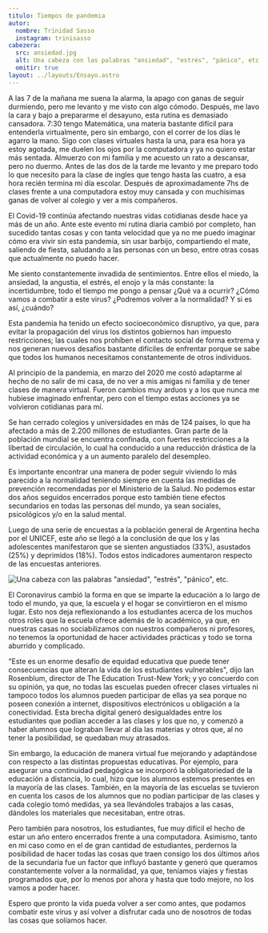 ```yaml
---
titulo: Tiempos de pandemia
autor:
  nombre: Trinidad Sasso
  instagram: trinisasso
cabezera:
  src: ansiedad.jpg
  alt: Una cabeza con las palabras "ansiedad", "estrés", "pánico", etc.
  omitir: true
layout: ../layouts/Ensayo.astro
---
```


A las 7 de la mañana me suena la alarma, la apago con ganas de seguir durmiendo, pero me levanto y me visto con algo cómodo. Después, me lavo la cara y bajo a prepararme el desayuno, esta rutina es demasiado cansadora. 7:30 tengo Matemática, una materia bastante difícil para entenderla virtualmente, pero sin embargo, con el correr de los días le agarro la mano. Sigo con clases virtuales hasta la una, para esa hora ya estoy agotada, me duelen los ojos por la computadora y ya no quiero estar más sentada. Almuerzo con mi familia y me acuesto un rato a descansar, pero no duermo. Antes de las dos de la tarde me levanto y me preparo todo lo que necesito para la clase de ingles que tengo hasta las cuatro, a esa hora recién termina mi día escolar. Después de aproximadamente 7hs de clases frente a una computadora estoy muy cansada y con muchísimas ganas de volver al colegio y ver a mis compañeros.

El Covid-19 continúa afectando nuestras vidas cotidianas desde hace ya más de un año. Ante este evento mi rutina diaria cambió por completo, han sucedido tantas cosas y con tanta velocidad que ya no me puedo imaginar cómo era vivir sin esta pandemia, sin usar barbijo, compartiendo el mate, saliendo de fiesta, saludando a las personas con un beso, entre otras cosas que actualmente no puedo hacer.

Me siento constantemente invadida de sentimientos. Entre ellos el miedo, la ansiedad, la angustia, el estrés, el enojo y la más constante: la incertidumbre, todo el tiempo me pongo a pensar ¿Qué va a ocurrir? ¿Cómo vamos a combatir a este virus? ¿Podremos volver a la normalidad? Y si es así, ¿cuándo?

Esta pandemia ha tenido un efecto socioeconómico disruptivo, ya que, para evitar la propagación del virus los distintos gobiernos han impuesto restricciones; las cuales nos prohíben el contacto social de forma extrema y nos generan nuevos desafíos bastante difíciles de enfrentar porque se sabe que todos los humanos necesitamos constantemente de otros individuos. 

Al principio de la pandemia, en marzo del 2020 me costó adaptarme al hecho de no salir de mi casa, de no ver a mis amigas ni familia y de tener clases de manera virtual. Fueron cambios muy arduos y a los que nunca me hubiese imaginado enfrentar, pero con el tiempo estas acciones ya se volvieron cotidianas para mí.

Se han cerrado colegios y universidades en más de 124 países, lo que ha afectado a más de 2.200 millones de estudiantes. Gran parte de la población mundial se encuentra confinada, con fuertes restricciones a la libertad de circulación, lo cual ha conducido a una reducción drástica de la actividad económica y a un aumento paralelo del desempleo.

Es importante encontrar una manera de poder seguir viviendo lo más parecido a la normalidad teniendo siempre en cuenta las medidas de prevención recomendadas por el Ministerio de la Salud. No podemos estar dos años seguidos encerrados porque esto también tiene efectos secundarios en todas las personas del mundo, ya sean sociales, psicológicos y/o en la salud mental.

Luego de una serie de encuestas a la población general de Argentina hecha por el UNICEF, este año se llegó a la conclusión de que los y las adolescentes manifestaron que se sienten angustiados (33%), asustados (25%) y deprimidos (18%). Todos estos indicadores aumentaron respecto de las encuestas anteriores.

![Una cabeza con las palabras "ansiedad", "estrés", "pánico", etc.](/ensayos-assets/tiempos-de-pandemia/ansiedad.jpg)

El Coronavirus cambió la forma en que se imparte la educación a lo largo de todo el mundo, ya que, la escuela y el hogar se convirtieron en el mismo lugar. Esto nos deja reflexionando a los estudiantes acerca de los muchos otros roles que la escuela ofrece además de lo académico, ya que, en nuestras casas no sociabilizamos con nuestros compañeros ni profesores, no tenemos la oportunidad de hacer actividades prácticas y todo se torna aburrido y complicado.

"Este es un enorme desafío de equidad educativa que puede tener consecuencias que alteran la vida de los estudiantes vulnerables", dijo Ian Rosenblum, director de The Education Trust-New York; y yo concuerdo con su opinión, ya que, no todas las escuelas pueden ofrecer clases virtuales ni tampoco todos los alumnos pueden participar de ellas ya sea porque no poseen conexión a internet, dispositivos electrónicos u obligación a la conectividad. Esta brecha digital generó desigualdades entre los estudiantes que podían acceder a las clases y los que no, y comenzó a haber alumnos que lograban llevar al día las materias y otros que, al no tener la posibilidad, se quedaban muy atrasados.

Sin embargo, la educación de manera virtual fue mejorando y adaptándose con respecto a las distintas propuestas educativas. Por ejemplo, para asegurar una continuidad pedagógica se incorporó la obligatoriedad de la educación a distancia, lo cual, hizo que los alumnos estemos presentes en la mayoría de las clases. También, en la mayoría de las escuelas se tuvieron en cuenta los casos de los alumnos que no podían participar de las clases y cada colegio tomó medidas, ya sea llevándoles trabajos a las casas, dándoles los materiales que necesitaban, entre otras.

Pero también para nosotros, los estudiantes, fue muy difícil el hecho de estar un año entero encerrados frente a una computadora. Asimismo, tanto en mi caso como en el de gran cantidad de estudiantes, perdernos la posibilidad de hacer todas las cosas que traen consigo los dos últimos años de la secundaria fue un factor que influyó bastante y generó que queramos constantemente volver a la normalidad, ya que, teníamos viajes y fiestas programados que, por lo menos por ahora y hasta que todo mejore, no los vamos a poder hacer.

Espero que pronto la vida pueda volver a ser como antes, que podamos combatir este virus y así volver a disfrutar cada uno de nosotros de todas las cosas que solíamos hacer.
